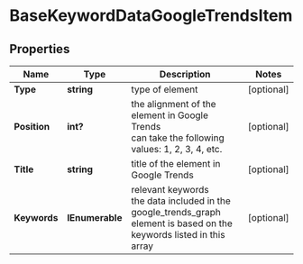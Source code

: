 # BaseKeywordDataGoogleTrendsItem


## Properties

| Name | Type | Description | Notes |
|------------ | ------------- | ------------- | -------------|
**Type** | **string** | type of element |[optional]|
**Position** | **int?** | the alignment of the element in Google Trends<br>can take the following values: 1, 2, 3, 4, etc. |[optional]|
**Title** | **string** | title of the element in Google Trends |[optional]|
**Keywords** | **IEnumerable<string>** | relevant keywords<br>the data included in the google_trends_graph element is based on the keywords listed in this array |[optional]|